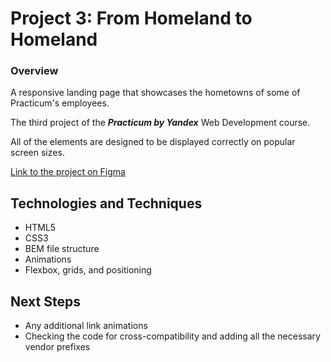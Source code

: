 # Project 3: From Homeland to Homeland

### Overview  
  
A responsive landing page that showcases the hometowns of some of Practicum's employees. 

The third project of the ***Practicum by Yandex*** Web Development course.

All of the elements are designed to be displayed correctly on popular screen sizes.

[Link to the project on Figma](https://www.figma.com/file/1zCYcflj6BJx5VqOvXU9nb/Sprint-3-From-Homeland-to-Homeland-desktop-mobile?node-id=0%3A1)

## Technologies and Techniques
- HTML5
- CSS3
- BEM file structure
- Animations
- Flexbox, grids, and positioning

## Next Steps
- Any additional link animations
- Checking the code for cross-compatibility and adding all the necessary vendor prefixes




